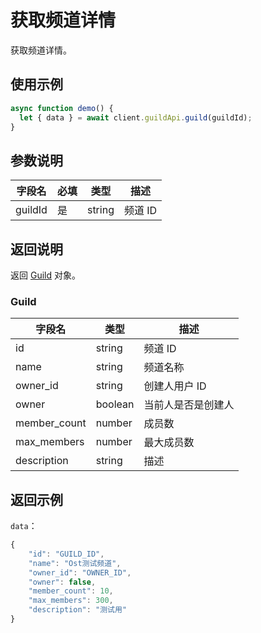 # 获取频道详情 <Badge text="v1.0.0" />

获取频道详情。

## 使用示例

```javascript
async function demo() {
  let { data } = await client.guildApi.guild(guildId);
}
```

## 参数说明

| 字段名  | 必填 | 类型   | 描述    |
| ------- | ---- | ------ | ------- |
| guildId | 是   | string | 频道 ID |

## 返回说明

返回 [Guild](#guild) 对象。

### Guild

| 字段名       | 类型    | 描述               |
| ------------ | ------- | ------------------ |
| id           | string  | 频道 ID            |
| name         | string  | 频道名称           |
| owner_id     | string  | 创建人用户 ID      |
| owner        | boolean | 当前人是否是创建人 |
| member_count | number  | 成员数             |
| max_members  | number  | 最大成员数         |
| description  | string  | 描述               |

## 返回示例

`data`：

```js
{
    "id": "GUILD_ID",
    "name": "Ost测试频道",
    "owner_id": "OWNER_ID",
    "owner": false,
    "member_count": 10,
    "max_members": 300,
    "description": "测试用"
}
```
